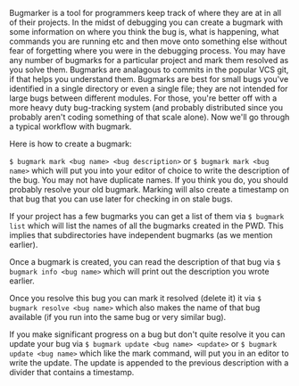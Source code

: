 Bugmarker is a tool for programmers keep track of where they are at in all of
their projects. In the midst of debugging you can create a bugmark with some
information on where you think the bug is, what is happening, what commands you
are running etc and then move onto something else without fear of forgetting
where you were in the debugging process. You may have any number of bugmarks
for a particular project and mark them resolved as you solve them. Bugmarks
are analagous to commits in the popular VCS git, if that helps you understand
them. Bugmarks are best for small bugs you've identified in a single directory
or even a single file; they are not intended for large bugs between different
modules. For those, you're better off with a more heavy duty bug-tracking system
(and probably distributed since you probably aren't coding something of that
scale alone). Now we'll go through a typical workflow with bugmark.

Here is how to create a bugmark:

`$ bugmark mark <bug name> <bug description>`
or
`$ bugmark mark <bug name>`
which will put you into your editor of choice to write the description of the
bug. You may not have duplicate names. If you think you do, you should probably
resolve your old bugmark. Marking will also create a timestamp on that bug that
you can use later for checking in on stale bugs.

If your project has a few bugmarks you can get a list of them via
`$ bugmark list`
which will list the names of all the bugmarks created in the PWD. This implies
that subdirectories have independent bugmarks (as we mention earlier).

Once a bugmark is created, you can read the description of that bug via
`$ bugmark info <bug name>`
which will print out the description you wrote earlier.

Once you resolve this bug you can mark it resolved (delete it) it via
`$ bugmark resolve <bug name>`
which also makes the name of that bug available (if you run into the same bug
or very similar bug).

If you make significant progress on a bug but don't quite resolve it you can
update your bug via
`$ bugmark update <bug name> <update>`
or
`$ bugmark update <bug name>`
which like the mark command, will put you in an editor to write the update. The
update is appended to the previous description with a divider that contains a
timestamp.
